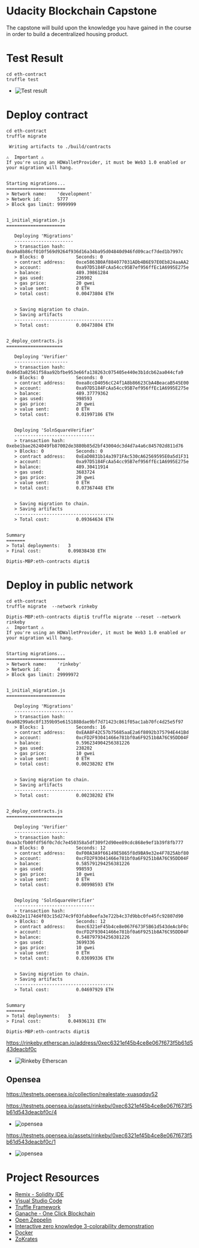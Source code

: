 # Udacity Blockchain Capstone

The capstone will build upon the knowledge you have gained in the course in order to build a decentralized housing product.

# Test Result

```
cd eth-contract
truffle test
```

- ![Test result](Images/truffle%20test.png)

# Deploy contract

```
cd eth-contract
truffle migrate
```

```
 Writing artifacts to ./build/contracts

⚠️  Important ⚠️
If you're using an HDWalletProvider, it must be Web3 1.0 enabled or your migration will hang.


Starting migrations...
======================
> Network name:    'development'
> Network id:      5777
> Block gas limit: 9999999


1_initial_migration.js
======================

   Deploying 'Migrations'
   ----------------------
   > transaction hash:    0xa9a8b86cf010f569d9264f936d16a34ba95d04840d946fd09cacf7ded1b7997c
   > Blocks: 0            Seconds: 0
   > contract address:    0xce5863B0Af884077031ADb4B6E97E0Eb824aaAA2
   > account:             0xa97D5184FcAa54cc95B7ef956ffEc1A6995E275e
   > balance:             489.39861284
   > gas used:            236902
   > gas price:           20 gwei
   > value sent:          0 ETH
   > total cost:          0.00473804 ETH


   > Saving migration to chain.
   > Saving artifacts
   -------------------------------------
   > Total cost:          0.00473804 ETH


2_deploy_contracts.js
=====================

   Deploying 'Verifier'
   --------------------
   > transaction hash:    0x86d3a82561f58aa92bfbe953e66fa138263c075405e440e3b1dcb62aa044cfa9
   > Blocks: 0            Seconds: 0
   > contract address:    0xea8ccD4056cC24f1A8b86623CbA4BeacaB545E00
   > account:             0xa97D5184FcAa54cc95B7ef956ffEc1A6995E275e
   > balance:             489.37779362
   > gas used:            998593
   > gas price:           20 gwei
   > value sent:          0 ETH
   > total cost:          0.01997186 ETH


   Deploying 'SolnSquareVerifier'
   ------------------------------
   > transaction hash:    0xebe1bae2624049fb87002de3880b85d2bf43004dc3d4d7a4a6c845702d811d76
   > Blocks: 0            Seconds: 0
   > contract address:    0xEaD0831b14a3971FAc530cA62569595E0a5d1F31
   > account:             0xa97D5184FcAa54cc95B7ef956ffEc1A6995E275e
   > balance:             489.30411914
   > gas used:            3683724
   > gas price:           20 gwei
   > value sent:          0 ETH
   > total cost:          0.07367448 ETH


   > Saving migration to chain.
   > Saving artifacts
   -------------------------------------
   > Total cost:          0.09364634 ETH


Summary
=======
> Total deployments:   3
> Final cost:          0.09838438 ETH

Diptis-MBP:eth-contracts dipti$
```

# Deploy in public network

```
cd eth-contract
truffle migrate  --network rinkeby
```

```
Diptis-MBP:eth-contracts dipti$ truffle migrate --reset --network rinkeby
⚠️  Important ⚠️
If you're using an HDWalletProvider, it must be Web3 1.0 enabled or your migration will hang.


Starting migrations...
======================
> Network name:    'rinkeby'
> Network id:      4
> Block gas limit: 29999972


1_initial_migration.js
======================

   Deploying 'Migrations'
   ----------------------
   > transaction hash:    0xa08299a6c8f1359b95e6151888dae9bf7d71423c861f05ac1ab70fc4d25e5f97
   > Blocks: 1            Seconds: 16
   > contract address:    0xEAA8F42C57b75685aaE2a6f8092b375794E441Bd
   > account:             0xcFD2F93041466e781bf0a6F9251b8A76C95DD04F
   > balance:             0.596234904256381226
   > gas used:            238202
   > gas price:           10 gwei
   > value sent:          0 ETH
   > total cost:          0.00238202 ETH


   > Saving migration to chain.
   > Saving artifacts
   -------------------------------------
   > Total cost:          0.00238202 ETH


2_deploy_contracts.js
=====================

   Deploying 'Verifier'
   --------------------
   > transaction hash:    0xaa3cfb00fdf56f0c7dc7e450358a5df309f2d90ee89cdc868e9ef1b39f8fb777
   > Blocks: 0            Seconds: 12
   > contract address:    0xF00A3A9f66149E5865f8d9BA9e32e4F7825Abf80
   > account:             0xcFD2F93041466e781bf0a6F9251b8A76C95DD04F
   > balance:             0.585791294256381226
   > gas used:            998593
   > gas price:           10 gwei
   > value sent:          0 ETH
   > total cost:          0.00998593 ETH


   Deploying 'SolnSquareVerifier'
   ------------------------------
   > transaction hash:    0x4b22e1174d4f03c15d274c9f03fab8eefa3e722b4c37d9bbc0fe45fc92807d90
   > Blocks: 0            Seconds: 12
   > contract address:    0xec6321eF45b4ce8e067F673F5B61d543deAcbF0c
   > account:             0xcFD2F93041466e781bf0a6F9251b8A76C95DD04F
   > balance:             0.548797934256381226
   > gas used:            3699336
   > gas price:           10 gwei
   > value sent:          0 ETH
   > total cost:          0.03699336 ETH


   > Saving migration to chain.
   > Saving artifacts
   -------------------------------------
   > Total cost:          0.04697929 ETH


Summary
=======
> Total deployments:   3
> Final cost:          0.04936131 ETH

Diptis-MBP:eth-contracts dipti$

```

https://rinkeby.etherscan.io/address/0xec6321ef45b4ce8e067f673f5b61d543deacbf0c

- ![Rinkeby Etherscan](Images/etherscan.png)

## Opensea

https://testnets.opensea.io/collection/realestate-xuasqdqv52

https://testnets.opensea.io/assets/rinkeby/0xec6321ef45b4ce8e067f673f5b61d543deacbf0c/4

- ![opensea](Images/testnetsopensea4.png)

https://testnets.opensea.io/assets/rinkeby/0xec6321ef45b4ce8e067f673f5b61d543deacbf0c/1

- ![opensea](Images/testnetsopensea2.png)

# Project Resources

- [Remix - Solidity IDE](https://remix.ethereum.org/)
- [Visual Studio Code](https://code.visualstudio.com/)
- [Truffle Framework](https://truffleframework.com/)
- [Ganache - One Click Blockchain](https://truffleframework.com/ganache)
- [Open Zeppelin ](https://openzeppelin.org/)
- [Interactive zero knowledge 3-colorability demonstration](http://web.mit.edu/~ezyang/Public/graph/svg.html)
- [Docker](https://docs.docker.com/install/)
- [ZoKrates](https://github.com/Zokrates/ZoKrates)
